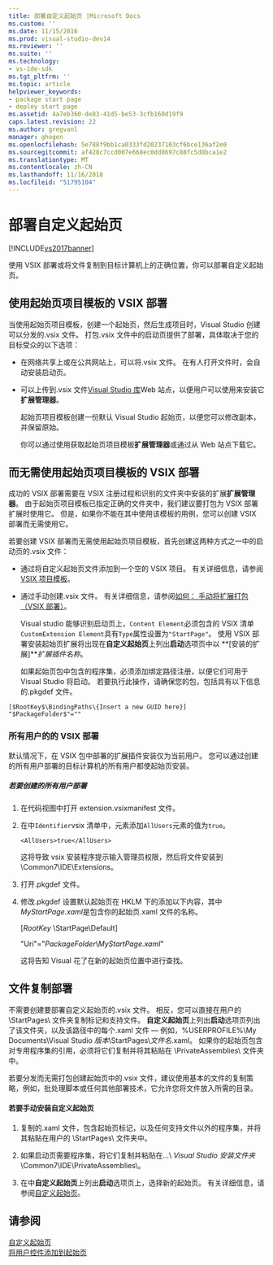 ```yaml
---
title: 部署自定义起始页 |Microsoft Docs
ms.custom: ''
ms.date: 11/15/2016
ms.prod: visual-studio-dev14
ms.reviewer: ''
ms.suite: ''
ms.technology:
- vs-ide-sdk
ms.tgt_pltfrm: ''
ms.topic: article
helpviewer_keywords:
- package start page
- deploy start page
ms.assetid: 4a7eb360-de83-41d5-be53-3cfb160d19f9
caps.latest.revision: 22
ms.author: gregvanl
manager: ghogen
ms.openlocfilehash: 5e788f9bb1ca0333fd20237103cf6bce136af2e0
ms.sourcegitcommit: af428c7ccd007e668ec0dd8697c88fc5d8bca1e2
ms.translationtype: MT
ms.contentlocale: zh-CN
ms.lasthandoff: 11/16/2018
ms.locfileid: "51795104"
---
```

# <a name="deploying-custom-start-pages"></a>部署自定义起始页
[!INCLUDE[vs2017banner](../includes/vs2017banner.md)]

使用 VSIX 部署或将文件复制到目标计算机上的正确位置，你可以部署自定义起始页。  
  
## <a name="vsix-deployment-by-using-the-start-page-project-template"></a>使用起始页项目模板的 VSIX 部署  
 当使用起始页项目模板，创建一个起始页，然后生成项目时，Visual Studio 创建可以分发的.vsix 文件。 打包.vsix 文件中的启动页提供了部署，具体取决于您的目标受众的以下选项：  
  
- 在网络共享上或在公共网站上，可以将.vsix 文件。 在有人打开文件时，会自动安装启动页。  
  
- 可以上传到.vsix 文件[Visual Studio 库](http://go.microsoft.com/fwlink/?LinkID=123847)Web 站点，以便用户可以使用来安装它**扩展管理器**。  
  
  起始页项目模板创建一份默认 Visual Studio 起始页，以便您可以修改副本，并保留原始。  
  
  你可以通过使用获取起始页项目模板**扩展管理器**或通过从 Web 站点下载它。  
  
## <a name="vsix-deployment-without-using-the-start-page-project-template"></a>而无需使用起始页项目模板的 VSIX 部署  
 成功的 VSIX 部署需要在 VSIX 注册过程和识别的文件夹中安装的扩展**扩展管理器**。 由于起始页项目模板已指定正确的文件夹中，我们建议要打包为 VSIX 部署扩展时使用它。 但是，如果你不能在其中使用该模板的用例，您可以创建 VSIX 部署而无需使用它。  
  
 若要创建 VSIX 部署而无需使用起始页项目模板，首先创建这两种方式之一中的启动页的.vsix 文件：  
  
- 通过将自定义起始页文件添加到一个空的 VSIX 项目。 有关详细信息，请参阅[VSIX 项目模板](../extensibility/vsix-project-template.md)。  
  
- 通过手动创建.vsix 文件。 有关详细信息，请参阅[如何： 手动将扩展打包 （VSIX 部署）](../misc/how-to-manually-package-an-extension-vsix-deployment.md)。  
  
  Visual studio 能够识别启动页上，`Content Element`必须包含的 VSIX 清单`CustomExtension Element`具有`Type`属性设置为`"StartPage"`。 使用 VSIX 部署安装起始页扩展将出现在**自定义起始页**上列出**启动**选项页中以 **[安装的扩展]***扩展插件名称*。  
  
  如果起始页包中包含的程序集，必须添加绑定路径注册，以便它们可用于 Visual Studio 将启动。 若要执行此操作，请确保您的包，包括具有以下信息的.pkgdef 文件。  
  
```  
[$RootKey$\BindingPaths\{Insert a new GUID here}]  
"$PackageFolder$"=""  
```  
  
### <a name="vsix-deployment-for-all-users"></a>所有用户的的 VSIX 部署  
 默认情况下，在 VSIX 包中部署的扩展插件安装仅为当前用户。 您可以通过创建的所有用户部署的目标计算机的所有用户都使起始页安装。  
  
##### <a name="to-create-an-all-users-deployment"></a>若要创建的所有用户部署  
  
1.  在代码视图中打开 extension.vsixmanifest 文件。  
  
2.  在中`Identifier`vsix 清单中，元素添加`AllUsers`元素的值为`true`。  
  
    ```  
    <AllUsers>true</AllUsers>  
    ```  
  
     这将导致 vsix 安装程序提示输入管理员权限，然后将文件安装到 \Common7\IDE\Extensions。  
  
3.  打开.pkgdef 文件。  
  
4.  修改.pkgdef 设置默认起始页在 HKLM 下的添加以下内容，其中*MyStartPage.xaml*是包含你的起始页.xaml 文件的名称。  
  
     [$RootKey$ \StartPage\Default]  
  
     "Uri"="$PackageFolder$\\*MyStartPage.xaml*"  
  
     这将告知 Visual 花了在新的起始页位置中进行查找。  
  
## <a name="file-copy-deployment"></a>文件复制部署  
 不需要创建要部署自定义起始页的.vsix 文件。 相反，您可以直接在用户的 \StartPages\ 文件夹复制标记和支持文件。 **自定义起始页**上列出**启动**选项页列出了该文件夹，以及该路径中的每个.xaml 文件 — 例如，%USERPROFILE%\My Documents\Visual Studio *版本*\StartPages\\*文件名*.xaml。 如果你的起始页包含对专用程序集的引用，必须将它们复制并将其粘贴在 \PrivateAssemblies\ 文件夹中。  
  
 若要分发而无需打包创建起始页中的.vsix 文件，建议使用基本的文件的复制策略，例如，批处理脚本或任何其他部署技术，它允许您将文件放入所需的目录。  
  
#### <a name="to-manually-install-a-custom-start-page"></a>若要手动安装自定义起始页  
  
1.  复制的.xaml 文件，包含起始页标记，以及任何支持文件以外的程序集，并将其粘贴在用户的 \StartPages\ 文件夹中。  
  
2.  如果启动页需要程序集，将它们复制并粘贴在...\\ *Visual Studio 安装文件夹*\Common7\IDE\PrivateAssemblies\\。  
  
3.  在中**自定义起始页**上列出**启动**选项页上，选择新的起始页。 有关详细信息，请参阅[自定义起始页](../ide/customizing-the-start-page-for-visual-studio.md)。  
  
## <a name="see-also"></a>请参阅  
 [自定义起始页](../ide/customizing-the-start-page-for-visual-studio.md)   
 [将用户控件添加到起始页](../extensibility/adding-user-control-to-the-start-page.md)

